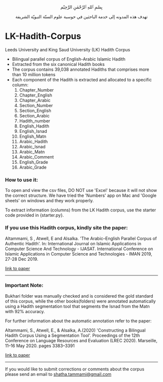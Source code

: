 

<p dir='rtl' align='center' font-style: bold>بِسْمِ ٱللهِ ٱلرَّحْمٰنِ الرَّحِيْم</p>

<p dir='rtl' align='center' font-style: italic >تهدف هذه المدونه إلى خدمة الباحثين في حوسبة علوم السنّة النبويّة الشريفة</p>

# LK-Hadith-Corpus
Leeds University and King Saud University (LK) Hadith Corpus

- Bilingual parallel corpus of English-Arabic Islamic Hadith
- Extracted from the six canonical Hadith books
- The corpus contains 39,038 annotated Hadiths that comprises more than 10 million tokens
- Each component of the Hadith is extracted and allocated to a specific column:
  1. Chapter_Number
  1. Chapter_English
  1. Chapter_Arabic
  1. Section_Number	
  1. Section_English
  1. Section_Arabic
  1. Hadith_number
  1. English_Hadith
  1. English_Isnad
  1. English_Matn
  1. Arabic_Hadith
  1. Arabic_Isnad
  1. Arabic_Matn
  1. Arabic_Comment
  1. English_Grade
  1. Arabic_Grade


### How to use it:
To open and view the csv files, DO NOT use 'Excel' because it will not show the correct structure. We have tried the 'Numbers' app on Mac and 'Google sheets' on windows and they work properly. 

To extract information (columns) from the LK Hadith corpus, use the starter code provided in {starter.py}.

### If you use this Hadith corpus, kindly site the paper: 

Altammami, S , Atwell, E and Alsalka. 'The Arabic–English Parallel Corpus of Authentic Hadith'. In: International Journal on Islamic Applications in Computer Science And Technology - IJASAT. International Conference on Islamic Applications in Computer Science and Technologies - IMAN 2019, 27-28 Dec 2019. 

[link to paper](http://www.sign-ific-ance.co.uk/index.php/IJASAT/article/view/2199/1908)

------------------------------------------------------------------------------------------

### Important Note: 
Bukhari folder was manually checked and is considered the gold standard of this corpus, while the other books(folders) were annotated automatically using a Hadith segmentation tool that segments the Isnad from the Matn with 92% accuracy. 

For further information about the automatic annotation refer to the paper: 

Altammami, S., Atwell, E., & Alsalka, A.(2020) 'Constructing a Bilingual Hadith Corpus Using a Segmentation Tool'. Proceedings of the 12th Conference on Language Resources and Evaluation (LREC 2020). Marseille, 11–16 May 2020. pages 3383–3391

[link to paper](https://www.aclweb.org/anthology/2020.lrec-1.415/)


------------------------------------------------------------------------------------------

If you would like to submit corrections or comments about the corpus please send an email to shatha.tammami@gmail.com
